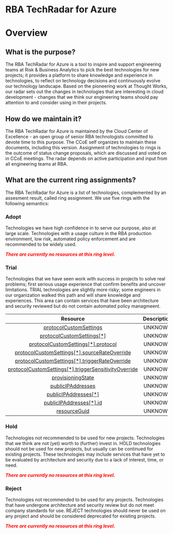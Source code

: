 
RBA TechRadar for Azure
=======================

# Overview

## What is the purpose?


The RBA TechRadar for Azure is a tool to inspire and support engineering teams at Risk & Business Analytics to pick the best technologies for new projects; it provides a platform to share knowledge and experience in technologies, to reflect on technology decisions and continuously evolve our technology landscape.  Based on the pioneering work at Thought Works, our radar sets out the changes in technologies that are interesting in cloud development - changes that we think our engineering teams should pay attention to and consider using in their projects.
## How do we maintain it?


The RBA TechRadar for Azure is maintained by the Cloud Center of Excellence - an open group of senior RBA technologists committed to devote time to this purpose.  The CCoE self organizes to maintain these documents, including this version.  Assignment of technologies to rings is the outcome of status change proposals, which are discussed and voted on in CCoE meetings.  The radar depends on active participation and input from all engineering teams at RBA.
## What are the current ring assignments?


The RBA TechRadar for Azure is a list of technologies, complemented by an assesment result, called ring assignment.  We use five rings with the following semantics:
### Adopt


Technologies we have high confidence in to serve our purpose, also at large scale.  Technologies with a usage culture in the RBA production environment, low risk, automated policy enforcement and are recommended to be widely used.  
  
***<font color="red"> There are currently no resources at this ring level. </font>***
### Trial


Technologies that we have seen work with success in projects to solve real problems;  first serious usage experience that confirm benefits and uncover limitations.  TRIAL technologies are slightly more risky; some engineers in our organization walked this path and will share knowledge and experiences.  This area can contain services that have been architecture and security reviewed but do not contain automated policy managmeent.  

|Resource|Description|Path|Status|
| :---: | :---: | :---: | :---: |
|[protocolCustomSettings](https://github.com/openrba/python-azure-techradar/blob/master/Microsoft.Network/ddosCustomPolicies/protocolCustomSettings)|UNKNOWN|Microsoft.Network/ddosCustomPolicies/protocolCustomSettings|TRIAL|
|[protocolCustomSettings[*]](https://github.com/openrba/python-azure-techradar/blob/master/Microsoft.Network/ddosCustomPolicies/protocolCustomSettings[*])|UNKNOWN|Microsoft.Network/ddosCustomPolicies/protocolCustomSettings[*]|TRIAL|
|[protocolCustomSettings[*].protocol](https://github.com/openrba/python-azure-techradar/blob/master/Microsoft.Network/ddosCustomPolicies/protocolCustomSettings[*].protocol)|UNKNOWN|Microsoft.Network/ddosCustomPolicies/protocolCustomSettings[*].protocol|TRIAL|
|[protocolCustomSettings[*].sourceRateOverride](https://github.com/openrba/python-azure-techradar/blob/master/Microsoft.Network/ddosCustomPolicies/protocolCustomSettings[*].sourceRateOverride)|UNKNOWN|Microsoft.Network/ddosCustomPolicies/protocolCustomSettings[*].sourceRateOverride|TRIAL|
|[protocolCustomSettings[*].triggerRateOverride](https://github.com/openrba/python-azure-techradar/blob/master/Microsoft.Network/ddosCustomPolicies/protocolCustomSettings[*].triggerRateOverride)|UNKNOWN|Microsoft.Network/ddosCustomPolicies/protocolCustomSettings[*].triggerRateOverride|TRIAL|
|[protocolCustomSettings[*].triggerSensitivityOverride](https://github.com/openrba/python-azure-techradar/blob/master/Microsoft.Network/ddosCustomPolicies/protocolCustomSettings[*].triggerSensitivityOverride)|UNKNOWN|Microsoft.Network/ddosCustomPolicies/protocolCustomSettings[*].triggerSensitivityOverride|TRIAL|
|[provisioningState](https://github.com/openrba/python-azure-techradar/blob/master/Microsoft.Network/ddosCustomPolicies/provisioningState)|UNKNOWN|Microsoft.Network/ddosCustomPolicies/provisioningState|TRIAL|
|[publicIPAddresses](https://github.com/openrba/python-azure-techradar/blob/master/Microsoft.Network/ddosCustomPolicies/publicIPAddresses)|UNKNOWN|Microsoft.Network/ddosCustomPolicies/publicIPAddresses|TRIAL|
|[publicIPAddresses[*]](https://github.com/openrba/python-azure-techradar/blob/master/Microsoft.Network/ddosCustomPolicies/publicIPAddresses[*])|UNKNOWN|Microsoft.Network/ddosCustomPolicies/publicIPAddresses[*]|TRIAL|
|[publicIPAddresses[*].id](https://github.com/openrba/python-azure-techradar/blob/master/Microsoft.Network/ddosCustomPolicies/publicIPAddresses[*].id)|UNKNOWN|Microsoft.Network/ddosCustomPolicies/publicIPAddresses[*].id|TRIAL|
|[resourceGuid](https://github.com/openrba/python-azure-techradar/blob/master/Microsoft.Network/ddosCustomPolicies/resourceGuid)|UNKNOWN|Microsoft.Network/ddosCustomPolicies/resourceGuid|TRIAL|

### Hold


Technologies not recommended to be used for new projects. Technologies that we think are not (yet) worth to (further) invest in.  HOLD technologies should not be used for new projects, but usually can be continued for existing projects.  These technologies may include services that have yet to be evaluated by architecture and security due to a lack of interest, time, or need.  
  
***<font color="red"> There are currently no resources at this ring level. </font>***
### Reject


Technologies not recommended to be used for any projects. Technologies that have undergone architecture and security review but do not meet company standards for use.  REJECT technologies should never be used on any project and should be considered deprecated for existing projects.  
  
***<font color="red"> There are currently no resources at this ring level. </font>***